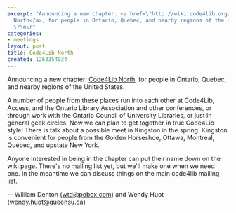 ```yaml
---
excerpt: "Announcing a new chapter: <a href=\"http://wiki.code4lib.org/index.php/North\">Code4Lib
  North</a>, for people in Ontario, Quebec, and nearby regions of the United States.
  \r\n\r"
categories:
- meetings
layout: post
title: Code4Lib North
created: 1263354034
---
```

Announcing a new chapter: <a href="http://wiki.code4lib.org/index.php/North">Code4Lib North</a>, for people in Ontario, Quebec, and nearby regions of the United States. 

A number of people from these places run into each other at Code4Lib, Access, and the Ontario Library Association and other conferences, or through work with the Ontario Council of University Libraries, or just in general geek circles.  Now we can plan to get together in true Code4Lib style! There is talk about a possible meet in Kingston in the spring. Kingston is convenient for people from the Golden Horseshoe, Ottawa, Montreal, Québec, and upstate New York.  

Anyone interested in being in the chapter can put their name down on the wiki page. There's no mailing list yet, but we'll make one when we need one. In the meantime we can discuss things on the main code4lib mailing list. 

-- William Denton (wtd@pobox.com) and Wendy Huot (wendy.huot@queensu.ca)
